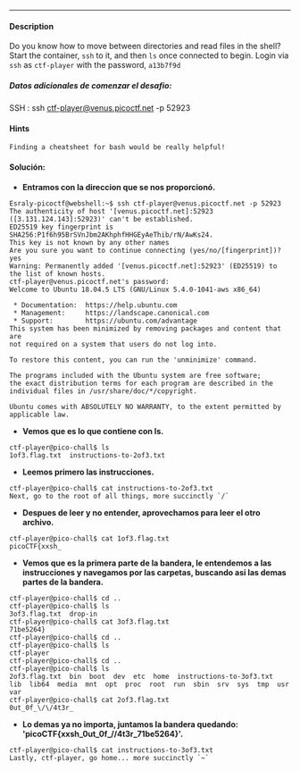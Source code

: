 ---
#### Description
Do you know how to move between directories and read files in the shell? Start the container, `ssh` to it, and then `ls` once connected to begin. Login via `ssh` as `ctf-player` with the password, `a13b7f9d`

##### **Datos adicionales de comenzar el desafio:**
SSH : ssh ctf-player@venus.picoctf.net -p 52923

#### Hints 
```
Finding a cheatsheet for bash would be really helpful!
```

#### Solución:
- **Entramos con la direccion que se nos proporcionó.**
```
Esraly-picoctf@webshell:~$ ssh ctf-player@venus.picoctf.net -p 52923
The authenticity of host '[venus.picoctf.net]:52923 ([3.131.124.143]:52923)' can't be established.
ED25519 key fingerprint is SHA256:P1f6h95BrSVnJbm2AKhphfHHGEyAeThib/rN/AwKs24.
This key is not known by any other names
Are you sure you want to continue connecting (yes/no/[fingerprint])? yes
Warning: Permanently added '[venus.picoctf.net]:52923' (ED25519) to the list of known hosts.
ctf-player@venus.picoctf.net's password: 
Welcome to Ubuntu 18.04.5 LTS (GNU/Linux 5.4.0-1041-aws x86_64)

 * Documentation:  https://help.ubuntu.com
 * Management:     https://landscape.canonical.com
 * Support:        https://ubuntu.com/advantage
This system has been minimized by removing packages and content that are
not required on a system that users do not log into.

To restore this content, you can run the 'unminimize' command.

The programs included with the Ubuntu system are free software;
the exact distribution terms for each program are described in the
individual files in /usr/share/doc/*/copyright.

Ubuntu comes with ABSOLUTELY NO WARRANTY, to the extent permitted by
applicable law.
```
- **Vemos que es lo que contiene con ls.**
```
ctf-player@pico-chall$ ls
1of3.flag.txt  instructions-to-2of3.txt
```
- **Leemos primero las instrucciones.**
```
ctf-player@pico-chall$ cat instructions-to-2of3.txt 
Next, go to the root of all things, more succinctly `/`
```
- **Despues de leer y no entender, aprovechamos para leer el otro archivo.**
```
ctf-player@pico-chall$ cat 1of3.flag.txt 
picoCTF{xxsh_
```
- **Vemos que es la primera parte de la bandera, le entendemos a las instrucciones y navegamos por las carpetas, buscando asi las demas partes de la bandera.**
```
ctf-player@pico-chall$ cd ..
ctf-player@pico-chall$ ls
3of3.flag.txt  drop-in
ctf-player@pico-chall$ cat 3of3.flag.txt 
71be5264}
ctf-player@pico-chall$ cd ..
ctf-player@pico-chall$ ls
ctf-player
ctf-player@pico-chall$ cd ..
ctf-player@pico-chall$ ls
2of3.flag.txt  bin  boot  dev  etc  home  instructions-to-3of3.txt  lib  lib64  media  mnt  opt  proc  root  run  sbin  srv  sys  tmp  usr  var
ctf-player@pico-chall$ cat 2of3.flag.txt 
0ut_0f_\/\/4t3r_
```
- **Lo demas ya no importa, juntamos la bandera quedando: 'picoCTF{xxsh_0ut_0f_\/\/4t3r_71be5264}'.**
```
ctf-player@pico-chall$ cat instructions-to-3of3.txt 
Lastly, ctf-player, go home... more succinctly `~`
```
